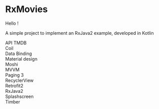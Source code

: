 # RxMovies

Hello !

A simple project to implement an RxJava2 example, developed in Kotlin

API TMDB  
Coil  
Data Binding  
Material design  
Moshi  
MVVM  
Paging 3  
RecyclerView  
Retrofit2  
RxJava2  
Splashscreen  
Timber
